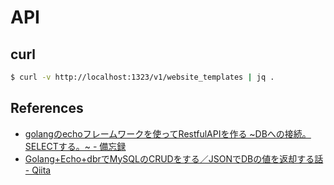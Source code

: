 # API
## curl
```sh
$ curl -v http://localhost:1323/v1/website_templates | jq .
```

## References
* [golangのechoフレームワークを使ってRestfulAPIを作る ~DBへの接続。SELECTする。~ \- 備忘録](http://hchckeeer.hatenadiary.jp/entry/2017/03/05/112149)
* [Golang\+Echo\+dbrでMySQLのCRUDをする／JSONでDBの値を返却する話 \- Qiita](http://qiita.com/CST_negi/items/5e276ddc0412cefef7e3)
